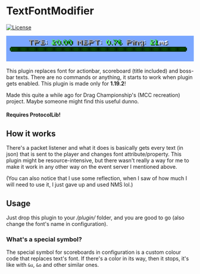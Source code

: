 # TextFontModifier

[![License](https://img.shields.io/badge/license-MIT-blue.svg)](/LICENSE)

![boss-bar example image](assets/bossbar.png)

This plugin replaces font for actionbar, scoreboard (title included) and boss-bar texts. There are no commands or anything, it starts to work when plugin gets enabled. This plugin is made only for **1.19.2**!

Made this quite a while ago for Drag Championship's (MCC recreation) project. Maybe someone might find this useful dunno.

#### Requires ProtocolLib!

## How it works

There's a packet listener and what it does is basically gets every text (in json) that is sent to the player and changes font attribute/property. This plugin might be resource-intensive, but there wasn't really a way for me to make it work in any other way on the event server I mentioned above.

(You can also notice that I use some reflection, when I saw of how much I will need to use it, I just gave up and used NMS lol.)

## Usage
Just drop this plugin to your */plugin/* folder, and you are good to go (also change the font's name in configuration).

### What's a special symbol?
The special symbol for scoreboards in configuration is a custom colour code that replaces text's font. If there's a color in its way, then it stops, it's like with `&u`, `&o` and other similar ones.
